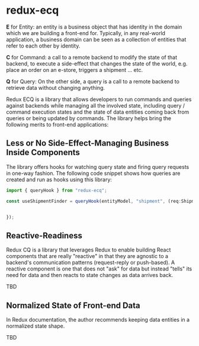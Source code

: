 # redux-ecq

**E** for Entity: an entity is a business object that has identity in the domain which we are building a front-end for. Typically, in any real-world application, a business domain can be seen as a collection of entities that refer to each other by identity.

**C** for Command: a call to a remote backend to modify the state of that backend, to execute a side-effect that changes the state of the world, e.g. place an order on an e-store, triggers a shipment ... etc.

**Q** for Query: On the other side, a query is a call to a remote backend to retrieve data without changing anything.

Redux ECQ is a library that allows developers to run commands and queries against backends while managing all the involved state, including query / command execution states and the state of data entities coming back from queries or being updated by commands. The library helps bring the following merits to front-end applications:

## Less or No Side-Effect-Managing Business Inside Components
The library offers hooks for watching query state and firing query requests in one-way fashion. The following code snippet shows how queries are created and run as hooks using this library:

```ts
import { queryHook } from "redux-ecq";

const useShipmentFinder = queryHook(entityModel, "shipment", (req:ShipmentFindReq) => {


});

```

## Reactive-Readiness
Redux CQ is a library that leverages Redux to enable building React components that are really "reactive" in that they are agnostic to a backend's communication patterns (request-reply or push-based). A reactive component is one that does not "ask" for data but instead "tells" its need for data and then reacts to state changes as data arrives back.

TBD

## Normalized State of Front-end Data
In Redux documentation, the author recommends keeping data entities in a normalized state shape. 

TBD




